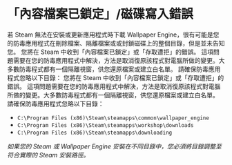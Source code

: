 # 「內容檔案已鎖定」/磁碟寫入錯誤

若 Steam 無法在安裝或更新應用程式時下載 Wallpaper Engine，很有可能是您的防毒應用程式在刪除檔案、隔離檔案或或封鎖磁碟上的整個目錄，但是並未告知您。 您將在 Steam 中收到「內容檔案已鎖定」或「存取遭拒」的錯誤。 這項問題需要在您的防毒應用程式中解決，方法是取消復原該程式對電腦所做的變更。大多數防毒程式都有一個隔離視窗，供您還原檔案或建立白名單。 請確保防毒應用程式忽略以下目錄： 您將在 Steam 中收到「內容檔案已鎖定」或「存取遭拒」的錯誤。 這項問題需要在您的防毒應用程式中解決，方法是取消復原該程式對電腦所做的變更。大多數防毒程式都有一個隔離視窗，供您還原檔案或建立白名單。 請確保防毒應用程式忽略以下目錄：

* `C:\Program Files (x86)\Steam\steamapps\common\wallpaper_engine`
* `C:\Program Files (x86)\Steam\steamapps\workshop\downloads`
* `C:\Program Files (x86)\Steam\steamapps\downloading`

*如果您的 Steam 或 Wallpaper Engine 安裝在不同目錄中，您必須將目錄調整至符合實際的 Steam 安裝路徑。*
